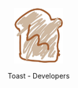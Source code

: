 <br />

<div align="center">
  
<img src="https://raw.githubusercontent.com/The-Toast/.github/main/assets/logo.png" width="100" />

<p>Toast - Developers</p>

</div>

<br />
